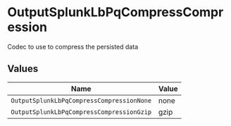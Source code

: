 # OutputSplunkLbPqCompressCompression

Codec to use to compress the persisted data


## Values

| Name                                      | Value                                     |
| ----------------------------------------- | ----------------------------------------- |
| `OutputSplunkLbPqCompressCompressionNone` | none                                      |
| `OutputSplunkLbPqCompressCompressionGzip` | gzip                                      |